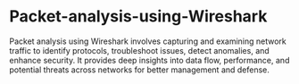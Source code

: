 # Packet-analysis-using-Wireshark
Packet analysis using Wireshark involves capturing and examining network traffic to identify protocols, troubleshoot issues, detect anomalies, and enhance security. It provides deep insights into data flow, performance, and potential threats across networks for better management and defense.
